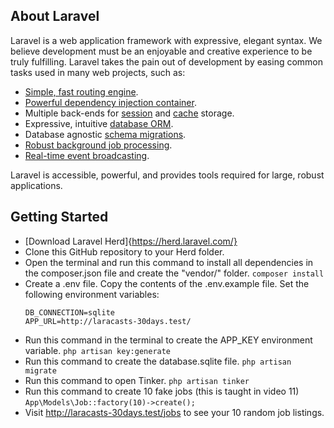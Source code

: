 ## About Laravel

Laravel is a web application framework with expressive, elegant syntax. We believe development must be an enjoyable and creative experience to be truly fulfilling. Laravel takes the pain out of development by easing common tasks used in many web projects, such as:

- [Simple, fast routing engine](https://laravel.com/docs/routing).
- [Powerful dependency injection container](https://laravel.com/docs/container).
- Multiple back-ends for [session](https://laravel.com/docs/session) and [cache](https://laravel.com/docs/cache) storage.
- Expressive, intuitive [database ORM](https://laravel.com/docs/eloquent).
- Database agnostic [schema migrations](https://laravel.com/docs/migrations).
- [Robust background job processing](https://laravel.com/docs/queues).
- [Real-time event broadcasting](https://laravel.com/docs/broadcasting).

Laravel is accessible, powerful, and provides tools required for large, robust applications.

## Getting Started
- [Download Laravel Herd]{https://herd.laravel.com/}
- Clone this GitHub repository to your Herd folder.
- Open the terminal and run this command to install all dependencies in the composer.json file and create the "vendor/" folder.
  ```composer install```
- Create a .env file. Copy the contents of the .env.example file. Set the following environment variables:
  ```
  DB_CONNECTION=sqlite
  APP_URL=http://laracasts-30days.test/
  ```
- Run this command in the terminal to create the APP_KEY environment variable.
  ```php artisan key:generate```
- Run this command to create the database.sqlite file.
  ```php artisan migrate```
- Run this command to open Tinker.
  ```php artisan tinker```
- Run this command to create 10 fake jobs (this is taught in video 11)
 ```App\Models\Job::factory(10)->create();```
-  Visit http://laracasts-30days.test/jobs to see your 10 random job listings.
